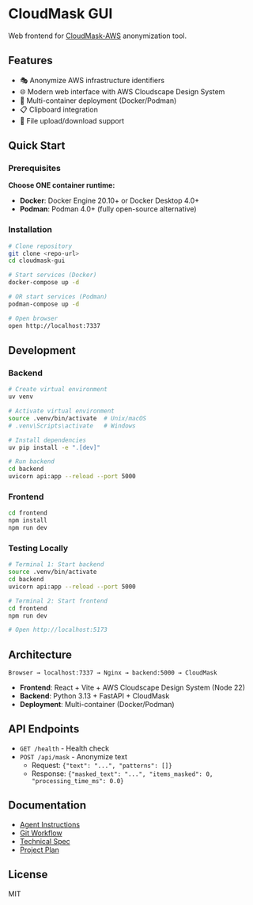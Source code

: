 # CloudMask GUI

Web frontend for [CloudMask-AWS](https://github.com/sam-fakhreddine/cloudmask-aws) anonymization tool.

## Features

- 🎭 Anonymize AWS infrastructure identifiers
- 🌐 Modern web interface with AWS Cloudscape Design System
- 🐳 Multi-container deployment (Docker/Podman)
- 📋 Clipboard integration
- 📁 File upload/download support

## Quick Start

### Prerequisites

**Choose ONE container runtime:**

- **Docker**: Docker Engine 20.10+ or Docker Desktop 4.0+
- **Podman**: Podman 4.0+ (fully open-source alternative)

### Installation

```bash
# Clone repository
git clone <repo-url>
cd cloudmask-gui

# Start services (Docker)
docker-compose up -d

# OR start services (Podman)
podman-compose up -d

# Open browser
open http://localhost:7337
```

## Development

### Backend

```bash
# Create virtual environment
uv venv

# Activate virtual environment
source .venv/bin/activate  # Unix/macOS
# .venv\Scripts\activate   # Windows

# Install dependencies
uv pip install -e ".[dev]"

# Run backend
cd backend
uvicorn api:app --reload --port 5000
```

### Frontend

```bash
cd frontend
npm install
npm run dev
```

### Testing Locally

```bash
# Terminal 1: Start backend
source .venv/bin/activate
cd backend
uvicorn api:app --reload --port 5000

# Terminal 2: Start frontend
cd frontend
npm run dev

# Open http://localhost:5173
```

## Architecture

```
Browser → localhost:7337 → Nginx → backend:5000 → CloudMask
```

- **Frontend**: React + Vite + AWS Cloudscape Design System (Node 22)
- **Backend**: Python 3.13 + FastAPI + CloudMask
- **Deployment**: Multi-container (Docker/Podman)

## API Endpoints

- `GET /health` - Health check
- `POST /api/mask` - Anonymize text
  - Request: `{"text": "...", "patterns": []}`
  - Response: `{"masked_text": "...", "items_masked": 0, "processing_time_ms": 0.0}`

## Documentation

- [Agent Instructions](.amazonq/rules/AGENTS.md)
- [Git Workflow](.amazonq/rules/git-workflow.md)
- [Technical Spec](.amazonq/SPEC.md)
- [Project Plan](.amazonq/PROJECT-PLAN.md)

## License

MIT
